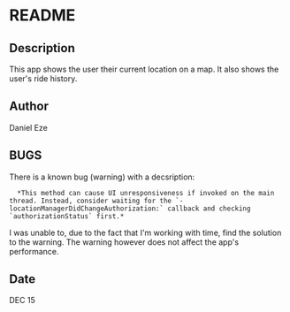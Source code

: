 # README

## Description
This app shows the user their current location on a map. It also shows the user's ride history.

## Author
Daniel Eze

## BUGS
There is a known bug (warning) with a decsription:
    
      *This method can cause UI unresponsiveness if invoked on the main thread. Instead, consider waiting for the `-locationManagerDidChangeAuthorization:` callback and checking `authorizationStatus` first.*
I was unable to, due to the fact that I'm working with time, find the solution to the warning. 
The warning however does not affect the app's performance.


## Date
DEC 15
